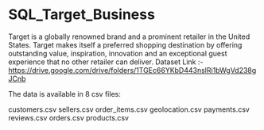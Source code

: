 # SQL_Target_Business
Target is a globally renowned brand and a prominent retailer in the United States. Target makes itself a preferred shopping destination by offering outstanding value, inspiration, innovation and an exceptional guest experience that no other retailer can deliver.
Dataset Link :- 
https://drive.google.com/drive/folders/1TGEc66YKbD443nslRi1bWgVd238gJCnb

The data is available in 8 csv files:

customers.csv
sellers.csv
order_items.csv
geolocation.csv
payments.csv
reviews.csv
orders.csv
products.csv
